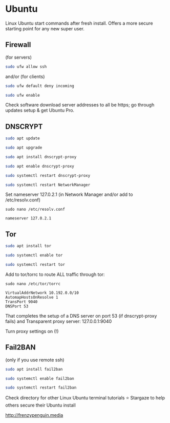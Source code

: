 # Ubuntu

Linux Ubuntu start commands after fresh install. Offers a more secure starting point for any new super user.

## Firewall

(for servers)
```bash
sudo ufw allow ssh
```
and/or (for clients)
```bash
sudo ufw default deny incoming
```
```bash
sudo ufw enable
```
Check software download server addresses to all be https;
go through updates setup & get Ubuntu Pro.

## DNSCRYPT

```bash
sudo apt update
```
```bash
sudo apt upgrade
```
```bash
sudo apt install dnscrypt-proxy
```
```bash
sudo apt enable dnscrypt-proxy
```
```bash
sudo systemctl restart dnscrypt-proxy
```
```bash
sudo systemctl restart NetworkManager
```


Set nameserver 127.0.2.1 (in Network Manager and/or add to /etc/resolv.conf)
```
sudo nano /etc/resolv.conf
```
```
nameserver 127.0.2.1
```

## Tor

```bash
sudo apt install tor
```
```bash
sudo systemctl enable tor
```
```bash
sudo systemctl restart tor
```

Add to tor/torrc to route ALL traffic through tor:
```
sudo nano /etc/tor/torrc
```
```
VirtualAddrNetwork 10.192.0.0/10
AutomapHostsOnResolve 1
TransPort 9040
DNSPort 53
```
That completes the setup of a DNS server on port 53 (if dnscrypt-proxy fails) and Transparent proxy server: 127.0.0.1:9040

Turn proxy settings on (!)

## Fail2BAN

(only if you use remote ssh)
```bash
sudo apt install fail2ban
```
```bash
sudo systemctl enable fail2ban
```
```bash
sudo systemctl restart fail2ban
```

  
Check directory for other Linux Ubuntu terminal tutorials
⭐ Stargaze to help others secure their Ubuntu install
 
 
 
http://frenzypenguin.media
